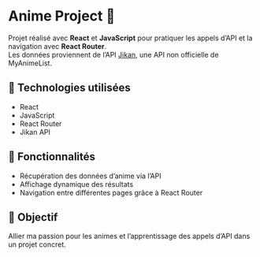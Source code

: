 # Anime Project 🎌

Projet réalisé avec **React** et **JavaScript** pour pratiquer les appels d’API et la navigation avec **React Router**.  
Les données proviennent de l’API [Jikan](https://jikan.moe/), une API non officielle de MyAnimeList.

## 🚀 Technologies utilisées

- React
- JavaScript
- React Router
- Jikan API

## 📌 Fonctionnalités

- Récupération des données d’anime via l’API
- Affichage dynamique des résultats
- Navigation entre différentes pages grâce à React Router

## 🎯 Objectif

Allier ma passion pour les animes et l’apprentissage des appels d’API dans un projet concret.
